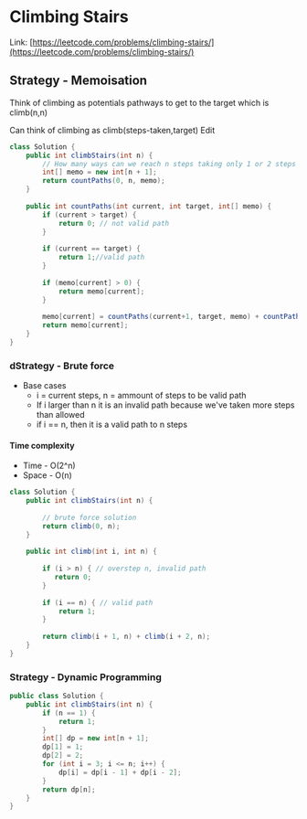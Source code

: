 # Climbing Stairs

Link: [https://leetcode.com/problems/climbing-stairs/](https://leetcode.com/problems/climbing-stairs/)

## Strategy - Memoisation

Think of climbing as potentials pathways to get to the target which is climb(n,n)

Can think of climbing as climb(steps-taken,target)
Edit

```java
class Solution {
    public int climbStairs(int n) {
        // How many ways can we reach n steps taking only 1 or 2 steps at atime
        int[] memo = new int[n + 1];
        return countPaths(0, n, memo);
    }
    
    public int countPaths(int current, int target, int[] memo) {
        if (current > target) {
            return 0; // not valid path
        }
        
        if (current == target) {
            return 1;//valid path
        }
        
        if (memo[current] > 0) {
            return memo[current];
        }
        
        memo[current] = countPaths(current+1, target, memo) + countPaths(current+2,target, memo);
        return memo[current];
    }
}
```

### dStrategy - Brute force&#x20;

* Base cases
  * i = current steps, n = ammount of steps to be valid path
  * If i larger than n it is an invalid path because we've taken more steps than allowed
  * if i == n, then it is a valid path to n steps

#### Time complexity

* Time - O(2^n)
* Space - O(n)

```java
class Solution {
    public int climbStairs(int n) {
        
        // brute force solution
        return climb(0, n);
    }
    
    public int climb(int i, int n) {
       
        if (i > n) { // overstep n, invalid path
           return 0;  
        }
        
        if (i == n) { // valid path
            return 1;
        }
        
        return climb(i + 1, n) + climb(i + 2, n);
    }
}
```

### Strategy - Dynamic Programming

```java
public class Solution {
    public int climbStairs(int n) {
        if (n == 1) {
            return 1;
        }
        int[] dp = new int[n + 1];
        dp[1] = 1;
        dp[2] = 2;
        for (int i = 3; i <= n; i++) {
            dp[i] = dp[i - 1] + dp[i - 2];
        }
        return dp[n];
    }
}
```
